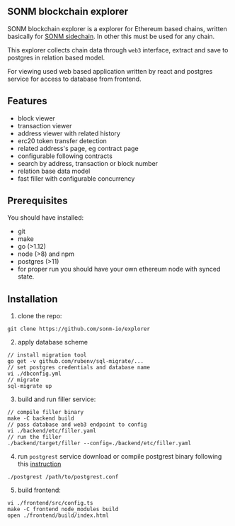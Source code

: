 SONM blockchain explorer
------------------------
SONM blockchain explorer is a explorer for Ethereum based chains, written basically for [SONM sidechain](https://blockchain-monitor.sonm.com/).
In other this must be used for any chain.

This explorer collects chain data through `web3` interface, extract and save to postgres in relation based model.

For viewing used web based application written by react and postgres service for access to database from frontend.

Features
--------
 * block viewer
 * transaction viewer
 * address viewer with related history
 * erc20 token transfer detection
 * related address's page, eg contract page
 * configurable following contracts
 * search by address, transaction or block number
 * relation base data model
 * fast filler with configurable concurrency

Prerequisites
-------------
You should have installed:
 * git
 * make
 * go (>1.12)
 * node (>8) and npm
 * postgres (>11)
 * for proper run you should have your own ethereum node with synced state.

Installation
------------

1. clone the repo:
```
git clone https://github.com/sonm-io/explorer
```

2. apply database scheme
```
// install migration tool
go get -v github.com/rubenv/sql-migrate/...
// set postgres credentials and database name
vi ./dbconfig.yml
// migrate
sql-migrate up
```

3. build and run filler service:
```
// compile filler binary
make -C backend build
// pass database and web3 endpoint to config
vi ./backend/etc/filler.yaml
// run the filler
./backend/target/filler --config=./backend/etc/filler.yaml
```

4. run `postgrest` service
download or compile postgrest binary following this [instruction](http://postgrest.org/en/v6.0/install.html)

```
./postgrest /path/to/postgrest.conf
```

5. build frontend:
```
vi ./frontend/src/config.ts
make -C frontend node_modules build
open ./frontend/build/index.html
```
